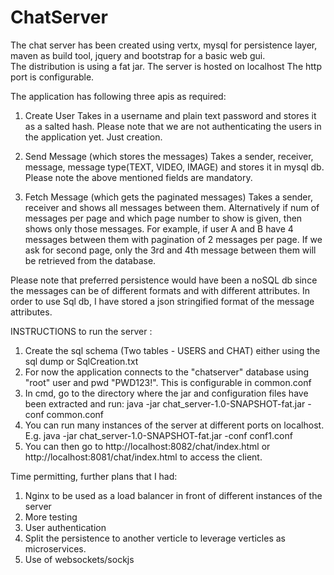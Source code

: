 # ChatServer
The chat server has been created using vertx, mysql for persistence layer, maven as build tool,
jquery and bootstrap for a basic web gui.  
The distribution is using a fat jar.
The server is hosted on localhost
The http port is configurable.

The application has following three apis as required:

1) Create User 
	Takes in a username and plain text password and stores it as a salted hash. 
	Please note that we are not authenticating the users in the application yet. Just creation.
	
2) Send Message (which stores the messages) 
	Takes a sender, receiver, message, message type(TEXT, VIDEO, IMAGE)
	and stores it in mysql db. Please note the above mentioned fields are mandatory.

3) Fetch Message (which gets the paginated messages) 
	Takes a sender, receiver and shows all messages between them. Alternatively if num of
	messages per page and which page number to show is given, then shows only those messages.
	For example, if user A and B have 4 messages between them with pagination of 2 messages
	per page.
	If we ask for second page, only the 3rd and 4th message between them will be retrieved 
	from the database.

Please note that preferred persistence would have been a noSQL db since the messages can 
be of different formats and with different attributes. In order to use Sql db, I have stored
a json stringified format of the message attributes. 

INSTRUCTIONS to run the server :
1) Create the sql schema (Two tables - USERS and CHAT) either using the sql dump or SqlCreation.txt
2) For now the application connects to the "chatserver" database using "root" user and pwd
"PWD123!". This is configurable in common.conf
3) In cmd, go to the directory where the jar and configuration files have been extracted and run:
	java -jar chat_server-1.0-SNAPSHOT-fat.jar -conf common.conf 
4) You can run many instances of the server at different ports on localhost. E.g.
	java -jar chat_server-1.0-SNAPSHOT-fat.jar -conf conf1.conf 
5) You can then go to http://localhost:8082/chat/index.html or http://localhost:8081/chat/index.html
	to access the client.
	
	
Time permitting, further plans that I had:
1) Nginx to be used as a load balancer in front of different instances of the server
2) More testing
3) User authentication 
4) Split the persistence to another verticle to leverage verticles as microservices.
5) Use of websockets/sockjs
